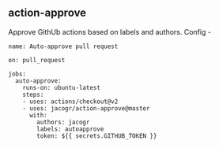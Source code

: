 ## action-approve

Approve GithUb actions based on labels and authors. Config -

```
name: Auto-approve pull request

on: pull_request

jobs:
  auto-approve:
    runs-on: ubuntu-latest
    steps:
    - uses: actions/checkout@v2
    - uses: jacogr/action-approve@master
      with:
	    authors: jacogr
	    labels: autoapprove
        token: ${{ secrets.GITHUB_TOKEN }}
```
